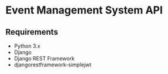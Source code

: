 # Event Management System API

## Requirements
- Python 3.x
- Django
- Django REST Framework
- djangorestframework-simplejwt
